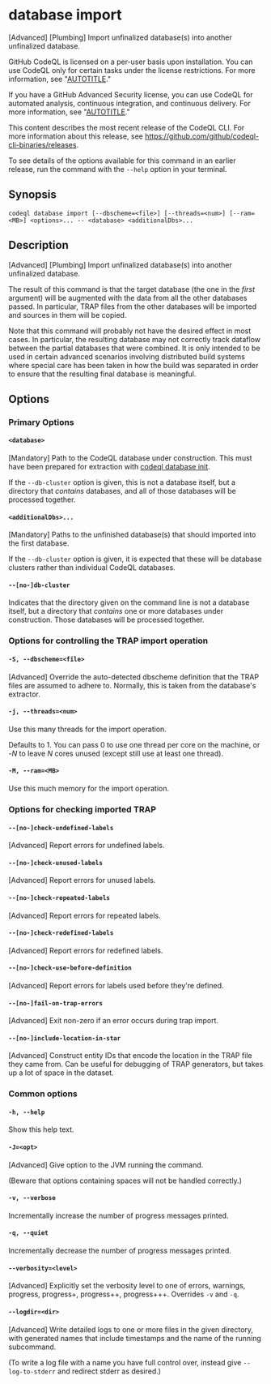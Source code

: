 # database import

[Advanced] [Plumbing] Import unfinalized database(s) into another
unfinalized database.

GitHub CodeQL is licensed on a per-user basis upon installation. You can use CodeQL only for certain tasks under the license restrictions. For more information, see "[AUTOTITLE](/code-security/codeql-cli/using-the-codeql-cli/about-the-codeql-cli#about-the-github-codeql-license)."

If you have a GitHub Advanced Security license, you can use CodeQL for automated analysis, continuous integration, and continuous delivery. For more information, see "[AUTOTITLE](/get-started/learning-about-github/about-github-advanced-security)."

<div class="ghd-spotlight ghd-spotlight-note border rounded-1 my-3 p-3 f5 color-border-accent-emphasis color-bg-accent">

This content describes the most recent release of the CodeQL CLI. For more information about this release, see https://github.com/github/codeql-cli-binaries/releases.

To see details of the options available for this command in an earlier release, run the command with the <span style="white-space: nowrap;">`--help`</span> option in your terminal.

</div>

## Synopsis

```shell copy
codeql database import [--dbscheme=<file>] [--threads=<num>] [--ram=<MB>] <options>... -- <database> <additionalDbs>...
```

## Description

\[Advanced] \[Plumbing] Import unfinalized database(s) into another
unfinalized database.

The result of this command is that the target database (the one in the
_first_ argument) will be augmented with the data from all the other
databases passed. In particular, TRAP files from the other databases
will be imported and sources in them will be copied.

Note that this command will probably not have the desired effect in most
cases. In particular, the resulting database may not correctly track
dataflow between the partial databases that were combined. It is only
intended to be used in certain advanced scenarios involving distributed
build systems where special care has been taken in how the build was
separated in order to ensure that the resulting final database is
meaningful.

## Options

### Primary Options

#### `<database>`

\[Mandatory] Path to the CodeQL database under construction. This must
have been prepared for extraction with [codeql database init](/code-security/codeql-cli/codeql-cli-manual/database-init).

If the `--db-cluster` option is given, this is not a database itself,
but a directory that _contains_ databases, and all of those databases
will be processed together.

#### `<additionalDbs>...`

\[Mandatory] Paths to the unfinished database(s) that should imported
into the first database.

If the `--db-cluster` option is given, it is expected that these will be
database clusters rather than individual CodeQL databases.

#### `--[no-]db-cluster`

Indicates that the directory given on the command line is not a database
itself, but a directory that _contains_ one or more databases under
construction. Those databases will be processed together.

### Options for controlling the TRAP import operation

#### `-S, --dbscheme=<file>`

\[Advanced] Override the auto-detected dbscheme definition that the
TRAP files are assumed to adhere to. Normally, this is taken from the
database's extractor.

#### `-j, --threads=<num>`

Use this many threads for the import operation.

Defaults to 1. You can pass 0 to use one thread per core on the machine,
or -_N_ to leave _N_ cores unused (except still use at least one
thread).

#### `-M, --ram=<MB>`

Use this much memory for the import operation.

### Options for checking imported TRAP

#### `--[no-]check-undefined-labels`

\[Advanced] Report errors for undefined labels.

#### `--[no-]check-unused-labels`

\[Advanced] Report errors for unused labels.

#### `--[no-]check-repeated-labels`

\[Advanced] Report errors for repeated labels.

#### `--[no-]check-redefined-labels`

\[Advanced] Report errors for redefined labels.

#### `--[no-]check-use-before-definition`

\[Advanced] Report errors for labels used before they're defined.

#### `--[no-]fail-on-trap-errors`

\[Advanced] Exit non-zero if an error occurs during trap import.

#### `--[no-]include-location-in-star`

\[Advanced] Construct entity IDs that encode the location in the TRAP
file they came from. Can be useful for debugging of TRAP generators, but
takes up a lot of space in the dataset.

### Common options

#### `-h, --help`

Show this help text.

#### `-J=<opt>`

\[Advanced] Give option to the JVM running the command.

(Beware that options containing spaces will not be handled correctly.)

#### `-v, --verbose`

Incrementally increase the number of progress messages printed.

#### `-q, --quiet`

Incrementally decrease the number of progress messages printed.

#### `--verbosity=<level>`

\[Advanced] Explicitly set the verbosity level to one of errors,
warnings, progress, progress+, progress++, progress+++. Overrides `-v`
and `-q`.

#### `--logdir=<dir>`

\[Advanced] Write detailed logs to one or more files in the given
directory, with generated names that include timestamps and the name of
the running subcommand.

(To write a log file with a name you have full control over, instead
give `--log-to-stderr` and redirect stderr as desired.)
